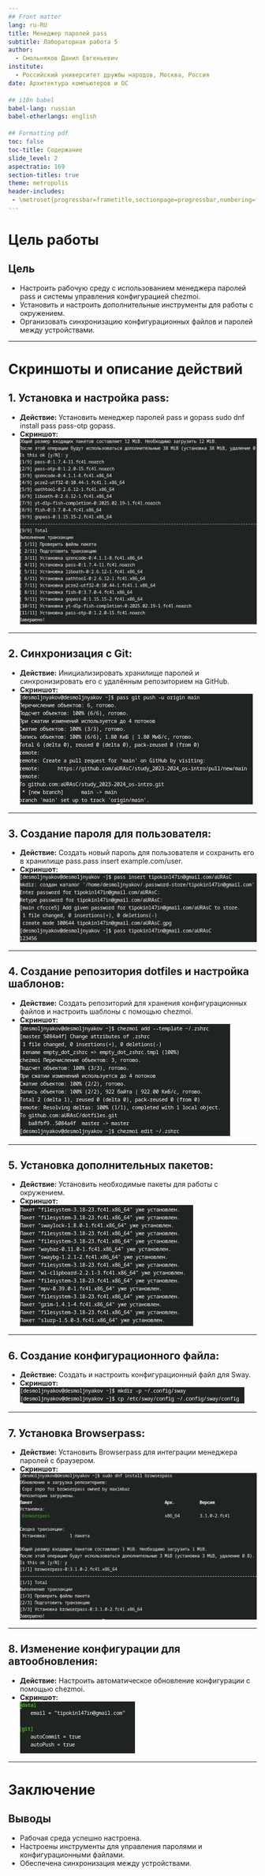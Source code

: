 ```yaml
---
## Front matter
lang: ru-RU
title: Менеджер паролей pass
subtitle: Лабораторная работа 5
author:
  - Смольняков Данил Евгеньевич
institute:
  - Российский университет дружбы народов, Москва, Россия
date: Архитектура компьютеров и ОС

## i18n babel
babel-lang: russian
babel-otherlangs: english

## Formatting pdf
toc: false
toc-title: Содержание
slide_level: 2
aspectratio: 169
section-titles: true
theme: metropolis
header-includes:
 - \metroset{progressbar=frametitle,sectionpage=progressbar,numbering=fraction}
---
```


# Цель работы

## Цель
- Настроить рабочую среду с использованием менеджера паролей pass и системы управления конфигурацией chezmoi.
- Установить и настроить дополнительные инструменты для работы с окружением.
- Организовать синхронизацию конфигурационных файлов и паролей между устройствами.

---

# Скриншоты и описание действий

## 1. Установка и настройка pass:
- **Действие:** Установить менеджер паролей pass и gopass sudo dnf install pass pass-otp gopass.
- **Скриншот:**  
  ![Установка и настройка pass](screenshot_1.png)

---

## 2. Синхронизация с Git:
- **Действие:** Инициализировать хранилище паролей и синхронизировать его с удалённым репозиторием на GitHub.
- **Скриншот:**  
  ![Синхронизация с Git](screenshot_2.png)

---

## 3. Создание пароля для пользователя:
- **Действие:** Создать новый пароль для пользователя и сохранить его в хранилище pass.pass insert example.com/user.
- **Скриншот:**  
  ![Создание пароля для пользователя](screenshot_3.png)

---

## 4. Создание репозитория dotfiles и настройка шаблонов:
- **Действие:** Создать репозиторий для хранения конфигурационных файлов и настроить шаблоны с помощью chezmoi.
- **Скриншот:**  
  ![Создание репозитория dotfiles и настройка шаблонов](screenshot_4.png)

---

## 5. Установка дополнительных пакетов:
- **Действие:** Установить необходимые пакеты для работы с окружением.
- **Скриншот:**  
  ![Установка дополнительных пакетов](screenshot_5.png)

---

## 6. Создание конфигурационного файла:
- **Действие:** Создать и настроить конфигурационный файл для Sway.
- **Скриншот:**  
  ![Создание конфигурационного файла](screenshot_6.png)

---

## 7. Установка Browserpass:
- **Действие:** Установить Browserpass для интеграции менеджера паролей с браузером.
- **Скриншот:**  
  ![Установка Browserpass](screenshot_7.png)

---

## 8. Изменение конфигурации для автообновления:
- **Действие:** Настроить автоматическое обновление конфигурации с помощью chezmoi.
- **Скриншот:**  
  ![Изменение конфигурации для автообновления](screenshot_8.png)

---

# Заключение

## Выводы
- Рабочая среда успешно настроена.
- Настроены инструменты для управления паролями и конфигурационными файлами.
- Обеспечена синхронизация между устройствами.